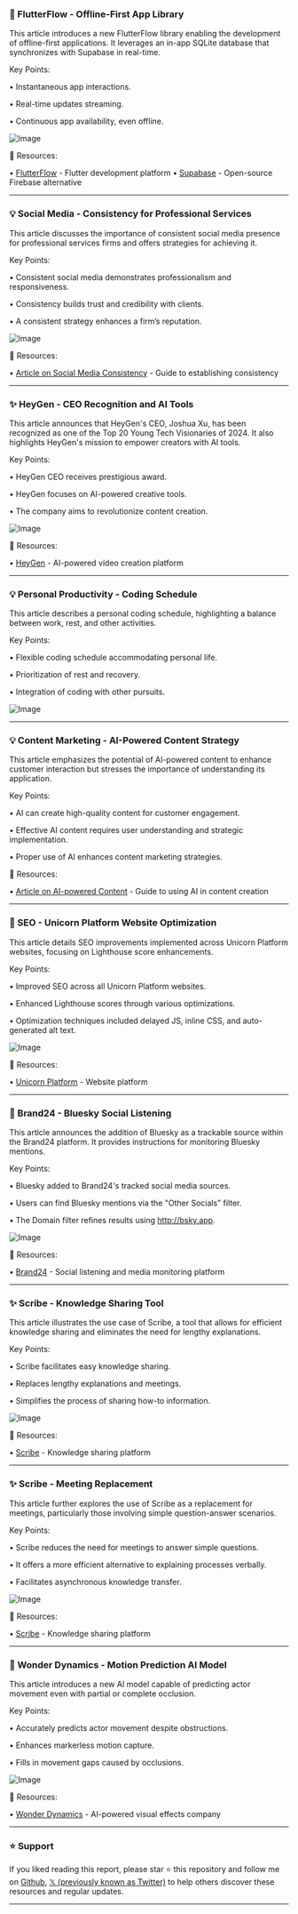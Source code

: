 ### 🚀 FlutterFlow - Offline-First App Library

This article introduces a new FlutterFlow library enabling the development of offline-first applications.  It leverages an in-app SQLite database that synchronizes with Supabase in real-time.

Key Points:

• Instantaneous app interactions.

• Real-time updates streaming.

• Continuous app availability, even offline.


![Image](https://pbs.twimg.com/media/Gk4SIp9W8AA6YBS?format=jpg&name=small)

🔗 Resources:

• [FlutterFlow](https://x.com/flutterflow) - Flutter development platform
• [Supabase](https://x.com/supabase) - Open-source Firebase alternative


---
### 💡 Social Media - Consistency for Professional Services

This article discusses the importance of consistent social media presence for professional services firms and offers strategies for achieving it.

Key Points:

• Consistent social media demonstrates professionalism and responsiveness.

• Consistency builds trust and credibility with clients.

• A consistent strategy enhances a firm’s reputation.


![Image](https://pbs.twimg.com/media/Gk5MaKhXQAA5jjJ?format=jpg&name=small)

🔗 Resources:

• [Article on Social Media Consistency](https://bit.ly/3BFEhJq) - Guide to establishing consistency


---
### ✨ HeyGen - CEO Recognition and AI Tools

This article announces that HeyGen's CEO, Joshua Xu, has been recognized as one of the Top 20 Young Tech Visionaries of 2024. It also highlights HeyGen's mission to empower creators with AI tools.

Key Points:

• HeyGen CEO receives prestigious award.

• HeyGen focuses on AI-powered creative tools.

• The company aims to revolutionize content creation.


![Image](https://pbs.twimg.com/ext_tw_video_thumb/1895528572955062272/pu/img/zMGEGw0PLi1iK0Z0.jpg)

🔗 Resources:

• [HeyGen](https://x.com/HeyGen_Official) - AI-powered video creation platform


---
### 💡 Personal Productivity - Coding Schedule

This article describes a personal coding schedule, highlighting a balance between work, rest, and other activities.

Key Points:

• Flexible coding schedule accommodating personal life.

• Prioritization of rest and recovery.

• Integration of coding with other pursuits.


![Image](https://pbs.twimg.com/media/Gk1Tj5YWsAAhRzc?format=jpg&name=small)


---
### 💡 Content Marketing - AI-Powered Content Strategy

This article emphasizes the potential of AI-powered content to enhance customer interaction but stresses the importance of understanding its application.

Key Points:

• AI can create high-quality content for customer engagement.

• Effective AI content requires user understanding and strategic implementation.

• Proper use of AI enhances content marketing strategies.


🔗 Resources:

• [Article on AI-powered Content](https://bit.ly/3JIqYIx) - Guide to using AI in content creation


---
### 🤖 SEO - Unicorn Platform Website Optimization

This article details SEO improvements implemented across Unicorn Platform websites, focusing on Lighthouse score enhancements.

Key Points:

• Improved SEO across all Unicorn Platform websites.

• Enhanced Lighthouse scores through various optimizations.

• Optimization techniques included delayed JS, inline CSS, and auto-generated alt text.


![Image](https://pbs.twimg.com/media/Gku7EecWcAAyIU1?format=png&name=small)

🔗 Resources:

• [Unicorn Platform](https://x.com/unicornplatform) - Website platform


---
### 🚀 Brand24 - Bluesky Social Listening

This article announces the addition of Bluesky as a trackable source within the Brand24 platform. It provides instructions for monitoring Bluesky mentions.

Key Points:

• Bluesky added to Brand24's tracked social media sources.

•  Users can find Bluesky mentions via the "Other Socials" filter.

•  The Domain filter refines results using http://bsky.app.


![Image](https://pbs.twimg.com/media/Gkjc_cfWEAAjRUj?format=jpg&name=small)

🔗 Resources:

• [Brand24](https://x.com/brand24) - Social listening and media monitoring platform


---
### ✨ Scribe - Knowledge Sharing Tool

This article illustrates the use case of Scribe, a tool that allows for efficient knowledge sharing and eliminates the need for lengthy explanations.


Key Points:

• Scribe facilitates easy knowledge sharing.

• Replaces lengthy explanations and meetings.

• Simplifies the process of sharing how-to information.


![Image](https://pbs.twimg.com/media/GkzGnT0XAAAoeH2.jpg)

🔗 Resources:

• [Scribe](https://x.com/ScribeHow) - Knowledge sharing platform


---
### ✨ Scribe - Meeting Replacement

This article further explores the use of Scribe as a replacement for meetings, particularly those involving simple question-answer scenarios.

Key Points:

• Scribe reduces the need for meetings to answer simple questions.

• It offers a more efficient alternative to explaining processes verbally.

• Facilitates asynchronous knowledge transfer.


![Image](https://pbs.twimg.com/media/GkvKHT8XUAAu5lu?format=jpg&name=small)

🔗 Resources:

• [Scribe](https://x.com/ScribeHow) - Knowledge sharing platform


---
### 🤖 Wonder Dynamics - Motion Prediction AI Model

This article introduces a new AI model capable of predicting actor movement even with partial or complete occlusion.

Key Points:

• Accurately predicts actor movement despite obstructions.

• Enhances markerless motion capture.

• Fills in movement gaps caused by occlusions.


![Image](https://pbs.twimg.com/ext_tw_video_thumb/1894825155483840512/pu/img/mavRuOT8rDCGQvpX.jpg)

🔗 Resources:

• [Wonder Dynamics](https://x.com/WonderDynamics) - AI-powered visual effects company


---

### ⭐️ Support

If you liked reading this report, please star ⭐️ this repository and follow me on [Github](https://github.com/Drix10), [𝕏 (previously known as Twitter)](https://x.com/DRIX_10_) to help others discover these resources and regular updates.

---